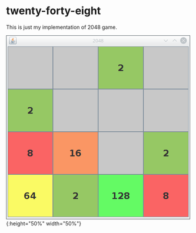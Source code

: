 # twenty-forty-eight
This is just my implementation of 2048 game.

![alt text](https://github.com/AlexanderNalivayko/twenty-forty-eight/blob/master/Screenshot.png){:height="50%" width="50%"}
